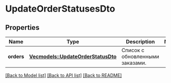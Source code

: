 # UpdateOrderStatusesDto

## Properties

Name | Type | Description | Notes
------------ | ------------- | ------------- | -------------
**orders** | [**Vec<models::UpdateOrderStatusDto>**](UpdateOrderStatusDTO.md) | Список с обновленными заказами. | 

[[Back to Model list]](../README.md#documentation-for-models) [[Back to API list]](../README.md#documentation-for-api-endpoints) [[Back to README]](../README.md)


